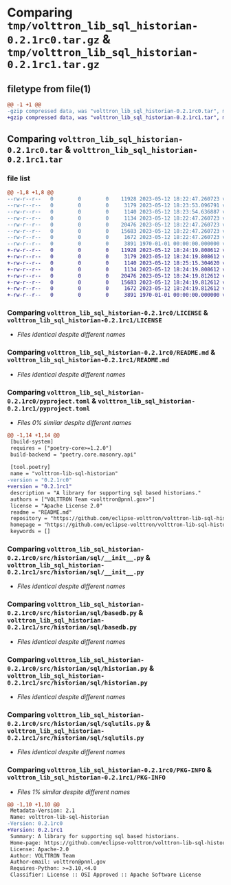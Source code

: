 # Comparing `tmp/volttron_lib_sql_historian-0.2.1rc0.tar.gz` & `tmp/volttron_lib_sql_historian-0.2.1rc1.tar.gz`

## filetype from file(1)

```diff
@@ -1 +1 @@
-gzip compressed data, was "volttron_lib_sql_historian-0.2.1rc0.tar", max compression
+gzip compressed data, was "volttron_lib_sql_historian-0.2.1rc1.tar", max compression
```

## Comparing `volttron_lib_sql_historian-0.2.1rc0.tar` & `volttron_lib_sql_historian-0.2.1rc1.tar`

### file list

```diff
@@ -1,8 +1,8 @@
--rw-r--r--   0        0        0    11928 2023-05-12 18:22:47.260723 volttron_lib_sql_historian-0.2.1rc0/LICENSE
--rw-r--r--   0        0        0     3179 2023-05-12 18:23:53.096791 volttron_lib_sql_historian-0.2.1rc0/README.md
--rw-r--r--   0        0        0     1140 2023-05-12 18:23:54.636887 volttron_lib_sql_historian-0.2.1rc0/pyproject.toml
--rw-r--r--   0        0        0     1134 2023-05-12 18:22:47.260723 volttron_lib_sql_historian-0.2.1rc0/src/historian/sql/__init__.py
--rw-r--r--   0        0        0    20476 2023-05-12 18:22:47.260723 volttron_lib_sql_historian-0.2.1rc0/src/historian/sql/basedb.py
--rw-r--r--   0        0        0    15683 2023-05-12 18:22:47.260723 volttron_lib_sql_historian-0.2.1rc0/src/historian/sql/historian.py
--rw-r--r--   0        0        0     1672 2023-05-12 18:22:47.260723 volttron_lib_sql_historian-0.2.1rc0/src/historian/sql/sqlutils.py
--rw-r--r--   0        0        0     3891 1970-01-01 00:00:00.000000 volttron_lib_sql_historian-0.2.1rc0/PKG-INFO
+-rw-r--r--   0        0        0    11928 2023-05-12 18:24:19.808612 volttron_lib_sql_historian-0.2.1rc1/LICENSE
+-rw-r--r--   0        0        0     3179 2023-05-12 18:24:19.808612 volttron_lib_sql_historian-0.2.1rc1/README.md
+-rw-r--r--   0        0        0     1140 2023-05-12 18:25:15.304620 volttron_lib_sql_historian-0.2.1rc1/pyproject.toml
+-rw-r--r--   0        0        0     1134 2023-05-12 18:24:19.808612 volttron_lib_sql_historian-0.2.1rc1/src/historian/sql/__init__.py
+-rw-r--r--   0        0        0    20476 2023-05-12 18:24:19.812612 volttron_lib_sql_historian-0.2.1rc1/src/historian/sql/basedb.py
+-rw-r--r--   0        0        0    15683 2023-05-12 18:24:19.812612 volttron_lib_sql_historian-0.2.1rc1/src/historian/sql/historian.py
+-rw-r--r--   0        0        0     1672 2023-05-12 18:24:19.812612 volttron_lib_sql_historian-0.2.1rc1/src/historian/sql/sqlutils.py
+-rw-r--r--   0        0        0     3891 1970-01-01 00:00:00.000000 volttron_lib_sql_historian-0.2.1rc1/PKG-INFO
```

### Comparing `volttron_lib_sql_historian-0.2.1rc0/LICENSE` & `volttron_lib_sql_historian-0.2.1rc1/LICENSE`

 * *Files identical despite different names*

### Comparing `volttron_lib_sql_historian-0.2.1rc0/README.md` & `volttron_lib_sql_historian-0.2.1rc1/README.md`

 * *Files identical despite different names*

### Comparing `volttron_lib_sql_historian-0.2.1rc0/pyproject.toml` & `volttron_lib_sql_historian-0.2.1rc1/pyproject.toml`

 * *Files 0% similar despite different names*

```diff
@@ -1,14 +1,14 @@
 [build-system]
 requires = ["poetry-core>=1.2.0"]
 build-backend = "poetry.core.masonry.api"
 
 [tool.poetry]
 name = "volttron-lib-sql-historian"
-version = "0.2.1rc0"
+version = "0.2.1rc1"
 description = "A library for supporting sql based historians."
 authors = ["VOLTTRON Team <volttron@pnnl.gov>"]
 license = "Apache License 2.0"
 readme = "README.md"
 repository = "https://github.com/eclipse-volttron/volttron-lib-sql-historian"
 homepage = "https://github.com/eclipse-volttron/volttron-lib-sql-historian"
 keywords = []
```

### Comparing `volttron_lib_sql_historian-0.2.1rc0/src/historian/sql/__init__.py` & `volttron_lib_sql_historian-0.2.1rc1/src/historian/sql/__init__.py`

 * *Files identical despite different names*

### Comparing `volttron_lib_sql_historian-0.2.1rc0/src/historian/sql/basedb.py` & `volttron_lib_sql_historian-0.2.1rc1/src/historian/sql/basedb.py`

 * *Files identical despite different names*

### Comparing `volttron_lib_sql_historian-0.2.1rc0/src/historian/sql/historian.py` & `volttron_lib_sql_historian-0.2.1rc1/src/historian/sql/historian.py`

 * *Files identical despite different names*

### Comparing `volttron_lib_sql_historian-0.2.1rc0/src/historian/sql/sqlutils.py` & `volttron_lib_sql_historian-0.2.1rc1/src/historian/sql/sqlutils.py`

 * *Files identical despite different names*

### Comparing `volttron_lib_sql_historian-0.2.1rc0/PKG-INFO` & `volttron_lib_sql_historian-0.2.1rc1/PKG-INFO`

 * *Files 1% similar despite different names*

```diff
@@ -1,10 +1,10 @@
 Metadata-Version: 2.1
 Name: volttron-lib-sql-historian
-Version: 0.2.1rc0
+Version: 0.2.1rc1
 Summary: A library for supporting sql based historians.
 Home-page: https://github.com/eclipse-volttron/volttron-lib-sql-historian
 License: Apache-2.0
 Author: VOLTTRON Team
 Author-email: volttron@pnnl.gov
 Requires-Python: >=3.10,<4.0
 Classifier: License :: OSI Approved :: Apache Software License
```

